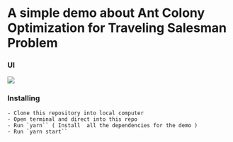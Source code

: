 # A simple demo about Ant Colony Optimization for Traveling Salesman Problem

### UI
<image src="./public/UI.png"/>

### Installing
    - Clone this repository into local computer
    - Open terminal and direct into this repo
    - Run `yarn`` ( Install  all the dependencies for the demo )
    - Run `yarn start``
